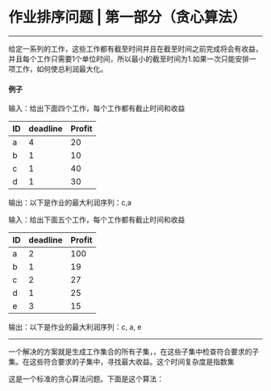 # 作业排序问题 | 第一部分（贪心算法）
****
给定一系列的工作，这些工作都有截至时间并且在截至时间之前完成将会有收益，并且每个工作只需要1个单位时间，所以最小的截至时间为1.如果一次只能安排一项工作，如何使总利润最大化。

#### 例子
输入：给出下面四个工作，每个工作都有截止时间和收益

|ID|deadline|Profit|
|-|-|-|
|a|4|20|
|b|1|10
|c|1|40  
|d|1|30
输出：以下是作业的最大利润序列：c,a

输入：给出下面五个工作，每个工作都有截止时间和收益

|ID|deadline|Profit|
|-|-|-|
|a|2|100|
|b|1|19
|c|2|27
|d|1|25
|e|3|15
输出：以下是作业的最大利润序列：c, a, e

***
一个解决的方案就是生成工作集合的所有子集，，在这些子集中检查符合要求的子集。在这些符合要求的子集中，寻找最大收益。这个时间复杂度是指数集

这是一个标准的贪心算法问题。下面是这个算法：

